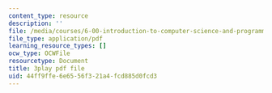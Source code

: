 ```yaml
---
content_type: resource
description: ''
file: /media/courses/6-00-introduction-to-computer-science-and-programming-fall-2008/44ff9ffe6e6556f321a4fcd885d0fcd3_ZbIpjf0QEPI.pdf
file_type: application/pdf
learning_resource_types: []
ocw_type: OCWFile
resourcetype: Document
title: 3play pdf file
uid: 44ff9ffe-6e65-56f3-21a4-fcd885d0fcd3
---
```

